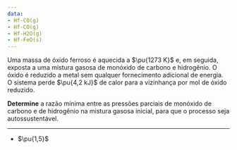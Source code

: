 ```yaml
---
data:
- Hf-CO(g)
- Hf-CO(g)
- Hf-H2O(g)
- Hf-FeO(s)
---
```

Uma massa de óxido ferroso é aquecida a $\pu{1273 K}$ e, em seguida, exposta a uma mistura gasosa de monóxido de carbono e hidrogênio. O óxido é reduzido a metal sem qualquer fornecimento adicional de energia. O sistema perde $\pu{4,2 kJ}$ de calor para a vizinhança por mol de óxido reduzido. 

**Determine** a razão mínima entre as pressões parciais de monóxido de carbono e de hidrogênio na mistura gasosa inicial, para que o processo seja autossustentável. 

---

- $\pu{1,5}$
